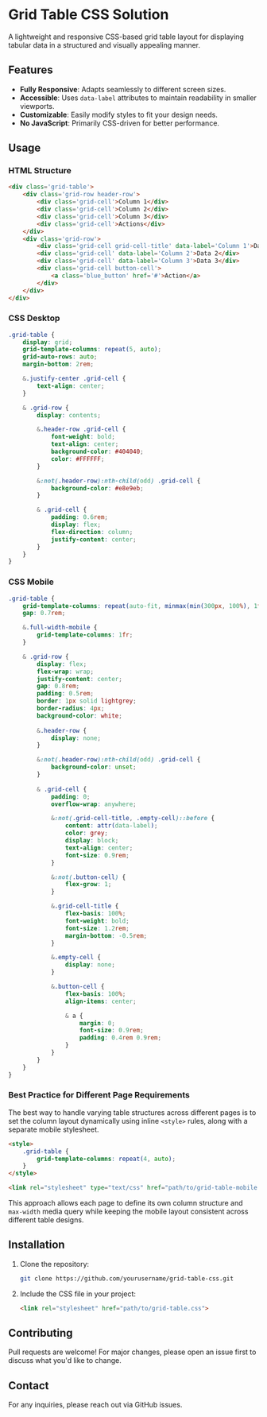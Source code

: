 # Grid Table CSS Solution

A lightweight and responsive CSS-based grid table layout for displaying tabular data in a structured and visually appealing manner.

## Features

- **Fully Responsive**: Adapts seamlessly to different screen sizes.
- **Accessible**: Uses `data-label` attributes to maintain readability in smaller viewports.
- **Customizable**: Easily modify styles to fit your design needs.
- **No JavaScript**: Primarily CSS-driven for better performance.

## Usage

### HTML Structure

```html
<div class='grid-table'>
    <div class='grid-row header-row'>
        <div class='grid-cell'>Column 1</div>
        <div class='grid-cell'>Column 2</div>
        <div class='grid-cell'>Column 3</div>
        <div class='grid-cell'>Actions</div>
    </div>
    <div class='grid-row'>
        <div class='grid-cell grid-cell-title' data-label='Column 1'>Data 1</div>
        <div class='grid-cell' data-label='Column 2'>Data 2</div>
        <div class='grid-cell' data-label='Column 3'>Data 3</div>
        <div class='grid-cell button-cell'>
            <a class='blue_button' href='#'>Action</a>
        </div>
    </div>
</div>
```

### CSS Desktop

```css
.grid-table {
    display: grid;
    grid-template-columns: repeat(5, auto);
    grid-auto-rows: auto;
    margin-bottom: 2rem;

    &.justify-center .grid-cell {
        text-align: center;
    }

    & .grid-row {
        display: contents;

        &.header-row .grid-cell {
            font-weight: bold;
            text-align: center;
            background-color: #404040;
            color: #FFFFFF;
        }

        &:not(.header-row):nth-child(odd) .grid-cell {
            background-color: #e8e9eb;
        }

        & .grid-cell {
            padding: 0.6rem;
            display: flex;
            flex-direction: column;
            justify-content: center;                    
        }
    }
}
```
### CSS Mobile

```css
.grid-table {
    grid-template-columns: repeat(auto-fit, minmax(min(300px, 100%), 1fr));
    gap: 0.7rem;

    &.full-width-mobile {
        grid-template-columns: 1fr;
    }

    & .grid-row {
        display: flex;
        flex-wrap: wrap;
        justify-content: center;
        gap: 0.8rem;
        padding: 0.5rem;
        border: 1px solid lightgrey;
        border-radius: 4px;
        background-color: white;
    
        &.header-row {
            display: none;
        }

        &:not(.header-row):nth-child(odd) .grid-cell {
            background-color: unset;
        }
    
        & .grid-cell {
            padding: 0;
            overflow-wrap: anywhere;

            &:not(.grid-cell-title, .empty-cell)::before {
                content: attr(data-label);
                color: grey;
                display: block;
                text-align: center;
                font-size: 0.9rem;
            }

            &:not(.button-cell) {
                flex-grow: 1;
            }

            &.grid-cell-title {
                flex-basis: 100%;
                font-weight: bold;
                font-size: 1.2rem;
                margin-bottom: -0.5rem;
            }

            &.empty-cell {
                display: none;
            }

            &.button-cell {
                flex-basis: 100%;
                align-items: center;

                & a {
                    margin: 0;
                    font-size: 0.9rem;
                    padding: 0.4rem 0.9rem;
                }
            }
        }
    }
}
```
### Best Practice for Different Page Requirements
The best way to handle varying table structures across different pages is to set the column layout dynamically using inline `<style>` rules, along with a separate mobile stylesheet.

```html
<style>
    .grid-table {
        grid-template-columns: repeat(4, auto);
    }
</style>

<link rel="stylesheet" type="text/css" href="path/to/grid-table-mobile.css" media="(max-width: 800px)" />
```

This approach allows each page to define its own column structure and `max-width` media query while keeping the mobile layout consistent across different table designs.
## Installation

1. Clone the repository:
   ```sh
   git clone https://github.com/yourusername/grid-table-css.git
   ```
2. Include the CSS file in your project:
   ```html
   <link rel="stylesheet" href="path/to/grid-table.css">
   ```

## Contributing

Pull requests are welcome! For major changes, please open an issue first to discuss what you'd like to change.

## Contact

For any inquiries, please reach out via GitHub issues.


